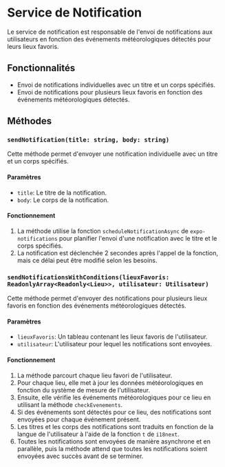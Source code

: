# Service de Notification

Le service de notification est responsable de l'envoi de notifications aux utilisateurs en fonction des événements météorologiques détectés pour leurs lieux favoris.

## Fonctionnalités

- Envoi de notifications individuelles avec un titre et un corps spécifiés.
- Envoi de notifications pour plusieurs lieux favoris en fonction des événements météorologiques détectés.

## Méthodes

### `sendNotification(title: string, body: string)`

Cette méthode permet d'envoyer une notification individuelle avec un titre et un corps spécifiés.

#### Paramètres

- `title`: Le titre de la notification.
- `body`: Le corps de la notification.

#### Fonctionnement

1. La méthode utilise la fonction `scheduleNotificationAsync` de `expo-notifications` pour planifier l'envoi d'une notification avec le titre et le corps spécifiés.
2. La notification est déclenchée 2 secondes après l'appel de la fonction, mais ce délai peut être modifié selon les besoins.

### `sendNotificationsWithConditions(lieuxFavoris: ReadonlyArray<Readonly<Lieu>>, utilisateur: Utilisateur)`

Cette méthode permet d'envoyer des notifications pour plusieurs lieux favoris en fonction des événements météorologiques détectés.

#### Paramètres

- `lieuxFavoris`: Un tableau contenant les lieux favoris de l'utilisateur.
- `utilisateur`: L'utilisateur pour lequel les notifications sont envoyées.

#### Fonctionnement

1. La méthode parcourt chaque lieu favori de l'utilisateur.
2. Pour chaque lieu, elle met à jour les données météorologiques en fonction du système de mesure de l'utilisateur.
3. Ensuite, elle vérifie les événements météorologiques pour ce lieu en utilisant la méthode `checkEvenements`.
4. Si des événements sont détectés pour ce lieu, des notifications sont envoyées pour chaque événement présent.
5. Les titres et les corps des notifications sont traduits en fonction de la langue de l'utilisateur à l'aide de la fonction `t` de `i18next`.
6. Toutes les notifications sont envoyées de manière asynchrone et en parallèle, puis la méthode attend que toutes les notifications soient envoyées avec succès avant de se terminer.

